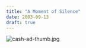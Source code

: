 ```yaml
---
title: "A Moment of Silence"
date: 2003-09-13
draft: true
---
```

![cash-ad-thumb.jpg](https://web.archive.org/web/20031024225714im_/http://opposable-thumbs.net/mt/archives/cash-ad-thumb.jpg)
